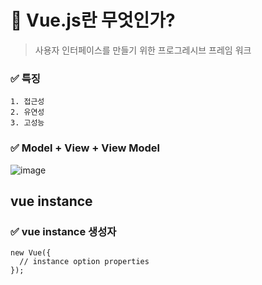 # 🔰 Vue.js란 무엇인가?   
> 사용자 인터페이스를 만들기 위한 프로그레시브 프레임 워크
### ✅ 특징
``` 
1. 접근성   
2. 유연성   
3. 고성능   
```   

### ✅ Model + View + View Model   
![image](https://user-images.githubusercontent.com/72757829/107958362-3c03ad80-6fe5-11eb-9fed-20655c7fd1ca.png)


## vue instance     
### ✅ vue instance 생성자   
```
new Vue({
  // instance option properties
});
```   

